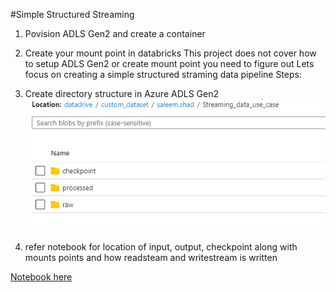 #Simple Structured Streaming
1. Povision ADLS Gen2 and create a container
2. Create your mount point in databricks
This project does not cover how to setup ADLS Gen2 or create mount point you need to figure out
Lets focus on creating a simple structured straming data pipeline
Steps:
1. Create directory structure in Azure ADLS Gen2
![text if the image fails to load](https://github.com/saleemshad/Streaning_Data_Engineering/blob/main/Simple%20Structured%20Streaming/over_directory_structure.png
 "ADLS Gen2 Directory Structure")

2. refer notebook for location of input, output, checkpoint along with mounts points and how readsteam and writestream is written

[Notebook here](https://github.com/saleemshad/Streaning_Data_Engineering/blob/main/Simple%20Structured%20Streaming/very%20simple%20first%20level%20streamig%20use%20case.ipynb)  



   
